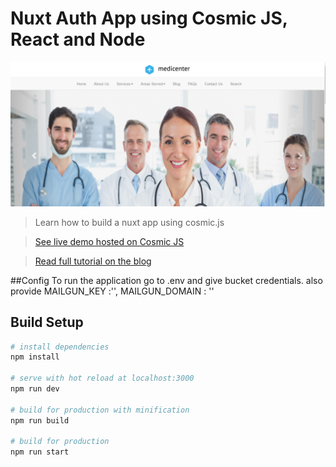 # Nuxt Auth App using Cosmic JS, React and Node

![medical-professional-demo](screenshots/main-image.png)

> Learn how to build a nuxt app using cosmic.js

> [See live demo hosted on Cosmic JS](http://react-auth-app.cosmicapp.co/)

> [Read full tutorial on the blog](https://cosmicjs.com/blog/react-auth-app-blog-demo)

##Config
 To run the application go to .env and give bucket credentials. also provide
    MAILGUN_KEY :'',
    MAILGUN_DOMAIN : ''
## Build Setup

``` bash
# install dependencies
npm install

# serve with hot reload at localhost:3000
npm run dev

# build for production with minification
npm run build

# build for production
npm run start
```